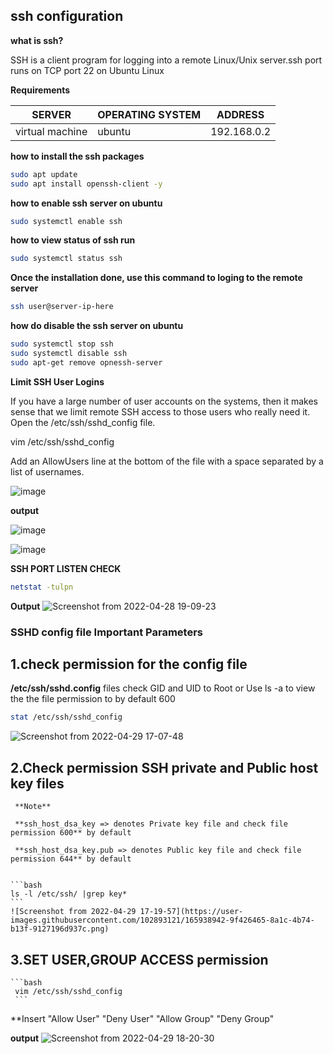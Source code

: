 ## ssh configuration

**what is ssh?**

SSH is a client program for logging into a remote Linux/Unix server.ssh port runs on TCP port 22 on Ubuntu Linux

**Requirements**

| SERVER | OPERATING SYSTEM | ADDRESS |
|---|---| --- |
| virtual machine | ubuntu | 192.168.0.2 |

**how to install the ssh packages**

```bash
sudo apt update
sudo apt install openssh-client -y
```


**how to enable ssh server on ubuntu**

```bash
sudo systemctl enable ssh
```
**how to view status of ssh run**

```bash
sudo systemctl status ssh
```
**Once the installation done, use this command to loging to the remote server**

```bash
ssh user@server-ip-here
```

**how do disable the ssh server on ubuntu**

```bash
sudo systemctl stop ssh
sudo systemctl disable ssh
sudo apt-get remove opnessh-server
```
**Limit SSH User Logins**

If you have a large number of user accounts on the systems, then it makes sense that we limit remote SSH access to those users who really need it. Open the /etc/ssh/sshd_config file.

  vim /etc/ssh/sshd_config
  
  Add an AllowUsers line at the bottom of the file with a space separated by a list of usernames.
  
  ![image](https://user-images.githubusercontent.com/98270930/165550413-043b9c7d-9f5b-48cb-95d7-8fe3628c2450.png)


**output**

![image](https://user-images.githubusercontent.com/98270930/165551212-b7e3b4ae-cf10-4f23-836a-8d748d3b9ac5.png)


![image](https://user-images.githubusercontent.com/98270930/165553054-02aab5bb-39c5-49b8-830b-cf061ff51feb.png)

  
  **SSH PORT LISTEN CHECK**
  
  ```bash
  netstat -tulpn
  ```
   **Output**
   ![Screenshot from 2022-04-28 19-09-23](https://user-images.githubusercontent.com/102893121/165765334-a8cba6af-3a11-4bd1-8583-c8f357630a6e.png)

   
  
  ### SSHD config file Important Parameters
  
  
  ## 1.check permission for the config file  
  
  **/etc/ssh/sshd.config** files check GID and UID to Root or Use ls -a to view the the file permission to by default 600 
  
  ```bash
 stat /etc/ssh/sshd_config
 ```
 ![Screenshot from 2022-04-29 17-07-48](https://user-images.githubusercontent.com/102893121/165937368-0301e1d8-fa93-47cd-8636-bac7cafaf231.png)
 
 
  ## 2.Check permission **SSH private and Public host key files**
 
     **Note**
     
     **ssh_host_dsa_key => denotes Private key file and check file permission 600** by default
               
     **ssh_host_dsa_key.pub => denotes Public key file and check file permission 644** by default
    
    
    ```bash
    ls -l /etc/ssh/ |grep key*
    ```
    ![Screenshot from 2022-04-29 17-19-57](https://user-images.githubusercontent.com/102893121/165938942-9f426465-8a1c-4b74-b13f-9127196d937c.png)
    
  ## 3.SET USER,GROUP ACCESS permission
    
    ```bash
     vim /etc/ssh/sshd_config
     ```
  **Insert "Allow User" "Deny User" "Allow Group" "Deny Group"
     
  **output**
 ![Screenshot from 2022-04-29 18-20-30](https://user-images.githubusercontent.com/102893121/165947560-7405ff17-97a4-4e85-a613-719ffb1bc298.png)


  
